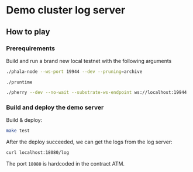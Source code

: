 # Demo cluster log server

## How to play

### Prerequirements
Build and run a brand new local testnet with the following arguments

```bash
./phala-node --ws-port 19944 --dev --pruning=archive
```

```
./pruntime
```

```bash
./pherry --dev --no-wait --substrate-ws-endpoint ws://localhost:19944
```

### Build and deploy the demo server
Build & deploy:
```bash
make test
```

After the deploy succeeded, we can get the logs from the log server:
```bash
curl localhost:18080/log
```
The port `18080` is hardcoded in the contract ATM.
